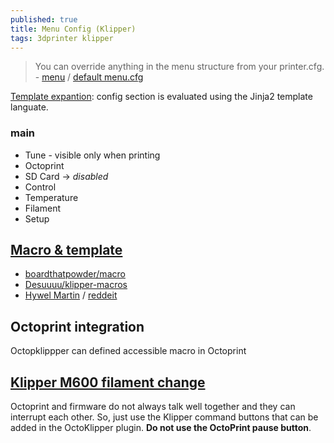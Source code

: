 ```yaml
---
published: true
title: Menu Config (Klipper)
tags: 3dprinter klipper
---
```

> You can override anything in the menu structure from your printer.cfg. - [menu](https://www.klipper3d.org/Config_Reference.html#menu) / [default menu.cfg](https://github.com/KevinOConnor/klipper/blob/master/klippy/extras/display/menu.cfg)

[Template expantion](https://github.com/KevinOConnor/klipper/blob/master/docs/Command_Templates.md): config section is evaluated using the Jinja2 template languate.

### main
- Tune - visible only when printing
- Octoprint
- SD Card -> _disabled_
- Control
- Temperature
- Filament
- Setup


## [Macro & template](https://www.klipper3d.org/Command_Templates.html)
- [ boardthatpowder/macro](https://github.com/boardthatpowder/klipper-firmware/blob/master/printer.cfg)
- [Desuuuu/klipper-macros](https://github.com/Desuuuu/klipper-macros/tree/master/macros)
- [Hywel Martin](https://github.com/KevinOConnor/klipper/issues/1354) / [reddeit](https://www.reddit.com/r/ender5plus/comments/kb5oe9/klipper_m600_filament_change/)


## Octoprint integration

Octopklippper can defined accessible macro in Octoprint

## [Klipper M600 filament change](https://www.reddit.com/r/ender5plus/comments/kb5oe9/klipper_m600_filament_change/)

Octoprint and firmware do not always talk well together and they can interrupt each other. So, just use the Klipper command buttons that can be added in the OctoKlipper plugin. **Do not use the OctoPrint pause button**.

